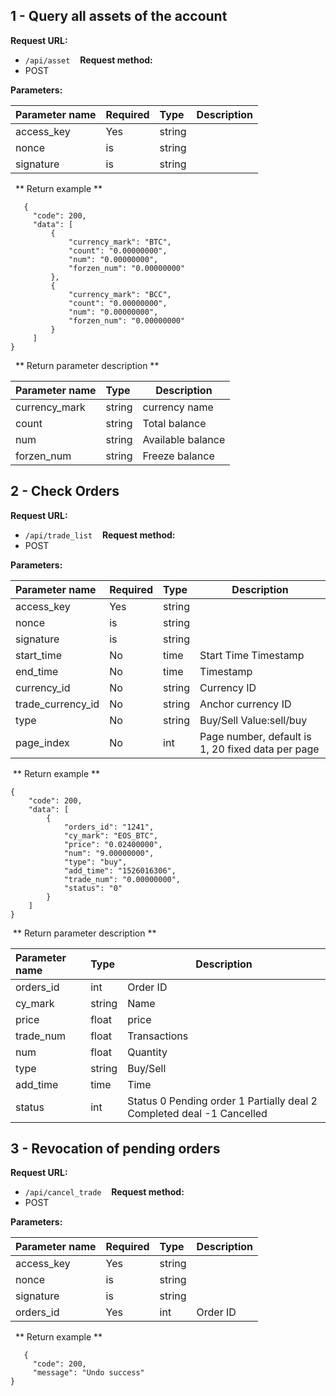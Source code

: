 ## 1 - Query all assets of the account

**Request URL:**
- ` /api/asset `
  
**Request method:**
- POST

**Parameters:**

|Parameter name|Required|Type|Description|
|:---- |:---|:----- |----- |
|access_key |Yes |string | |
|nonce |is |string | |
|signature |is |string | |

  ** Return example **

```
   {
     "code": 200,
     "data": [
         {
             "currency_mark": "BTC",
             "count": "0.00000000",
             "num": "0.00000000",
             "forzen_num": "0.00000000"
         },
         {
             "currency_mark": "BCC",
             "count": "0.00000000",
             "num": "0.00000000",
             "forzen_num": "0.00000000"
         }
     ]
}
```

  ** Return parameter description **

|Parameter name|Type|Description|
|:----- |:-----|----- |
|currency_mark |string | currency name |
|count |string | Total balance |
|num |string |Available balance |
|forzen_num |string |Freeze balance |


## 2 - Check Orders

**Request URL:**
- ` /api/trade_list `
  
**Request method:**
- POST

**Parameters:**

|Parameter name|Required|Type|Description|
|:---- |:---|:----- |----- |
|access_key |Yes |string | |
|nonce |is |string | |
|signature |is |string | |
|start_time |No |time |Start Time Timestamp |
|end_time |No |time | Timestamp |
|currency_id |No |string | Currency ID |
|trade_currency_id | No |string | Anchor currency ID |
|type |No |string | Buy/Sell Value:sell/buy |
|page_index |No |int | Page number, default is 1, 20 fixed data per page |

 ** Return example **

```
{
    "code": 200,
    "data": [
        {
            "orders_id": "1241",
            "cy_mark": "EOS_BTC",
            "price": "0.02400000",
            "num": "9.00000000",
            "type": "buy",
            "add_time": "1526016306",
            "trade_num": "0.00000000",
            "status": "0"
        }
    ]
}
```

 ** Return parameter description **

|Parameter name|Type|Description|
|:----- |:-----|----- |
|orders_id |int |Order ID |
|cy_mark |string |Name |
|price |float |price |
|trade_num |float | Transactions |
|num |float |Quantity |
|type |string |Buy/Sell |
|add_time |time |Time |
|status |int |Status 0 Pending order 1 Partially deal 2 Completed deal -1 Cancelled |


## 3 - Revocation of pending orders

**Request URL:**
- ` /api/cancel_trade `
  
**Request method:**
- POST

**Parameters:**

|Parameter name|Required|Type|Description|
|:---- |:---|:----- |----- |
|access_key |Yes |string | |
|nonce |is |string | |
|signature |is |string | |
|orders_id |Yes |int |Order ID |


  ** Return example **

```
   {
     "code": 200,
     "message": "Undo success"
}
```
